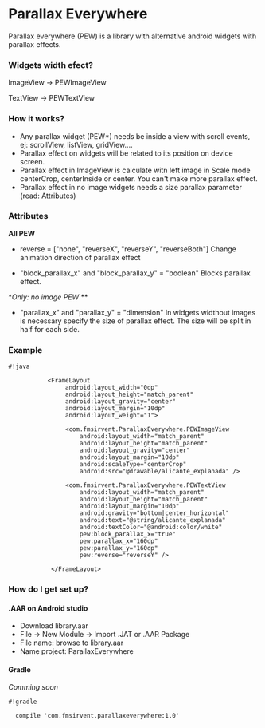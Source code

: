 # Parallax Everywhere #

Parallax everywhere (PEW) is a library with alternative android widgets with parallax effects.

### Widgets width efect? ###

ImageView -> PEWImageView

TextView -> PEWTextView

### How it works? ###

* Any parallax widget (PEW*) needs be inside a view with scroll events, ej: scrollView, listView, gridView....
* Parallax effect on widgets will be related to its position on device screen.
* Parallax effect in ImageView is calculate witn left image in Scale mode centerCrop, centerInside or center. You can't make more parallax effect.
* Parallax effect in no image widgets needs a size parallax parameter (read:  Attributes)

### Attributes ###

**All PEW**

* reverse  = ["none", "reverseX", "reverseY", "reverseBoth"]
  Change animation direction of parallax effect

* "block_parallax_x" and "block_parallax_y"  = "boolean"
  Blocks parallax effect.

**Only: no image PEW* **

* "parallax_x" and "parallax_y" = "dimension"
In widgets widthout images is necessary specify the size of parallax effect. The size will be split in half for each side.
  

### Example ###

```
#!java

           <FrameLayout
                android:layout_width="0dp"
                android:layout_height="match_parent"
                android:layout_gravity="center"
                android:layout_margin="10dp"
                android:layout_weight="1">

                <com.fmsirvent.ParallaxEverywhere.PEWImageView
                    android:layout_width="match_parent"
                    android:layout_height="match_parent"
                    android:layout_gravity="center"
                    android:layout_margin="10dp"
                    android:scaleType="centerCrop"
                    android:src="@drawable/alicante_explanada" />

                <com.fmsirvent.ParallaxEverywhere.PEWTextView
                    android:layout_width="match_parent"
                    android:layout_height="match_parent"
                    android:layout_margin="10dp"
                    android:gravity="bottom|center_horizontal"
                    android:text="@string/alicante_explanada"
                    android:textColor="@android:color/white"
                    pew:block_parallax_x="true"
                    pew:parallax_x="160dp"
                    pew:parallax_y="160dp"
                    pew:reverse="reverseY" />

            </FrameLayout>

```

### How do I get set up? ###

#### .AAR on Android studio ####
* Download library.aar
* File -> New Module -> Import .JAT or .AAR Package
* File name: browse to library.aar
* Name project: ParallaxEverywhere

#### Gradle ####
*Comming soon*

```
#!gradle

  compile 'com.fmsirvent.parallaxeverywhere:1.0'

```